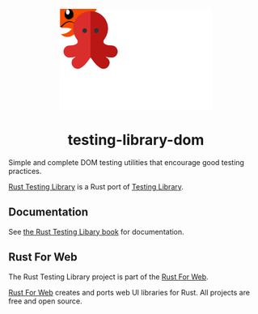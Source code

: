 <p align="center">
    <a href="../../logo.svg">
        <img src="../../logo.svg" width="300" height="200" alt="Rust Testing Library Logo">
    </a>
</p>

<h1 align="center">testing-library-dom</h1>

Simple and complete DOM testing utilities that encourage good testing practices.

[Rust Testing Library](https://github.com/RustForWeb/testing-library) is a Rust port of [Testing Library](https://testing-library.com/).

## Documentation

See [the Rust Testing Libary book](https://testing-library.rustforweb.org/) for documentation.

## Rust For Web

The Rust Testing Library project is part of the [Rust For Web](https://github.com/RustForWeb).

[Rust For Web](https://github.com/RustForWeb) creates and ports web UI libraries for Rust. All projects are free and open source.
